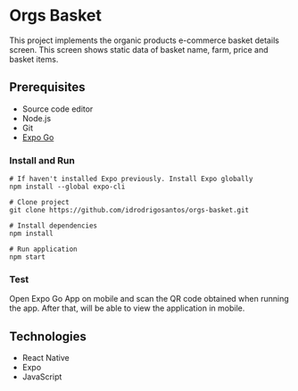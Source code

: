 # Orgs Basket

This project implements the organic products e-commerce basket details screen. This screen shows static data of basket name, farm, price and basket items.

## Prerequisites

* Source code editor
* Node.js
* Git
* [Expo Go](https://expo.dev/client)

### Install and Run

```
# If haven't installed Expo previously. Install Expo globally
npm install --global expo-cli

# Clone project
git clone https://github.com/idrodrigosantos/orgs-basket.git

# Install dependencies
npm install

# Run application
npm start
```

### Test

Open Expo Go App on mobile and scan the QR code obtained when running the app. After that, will be able to view the application in mobile.

## Technologies

* React Native
* Expo
* JavaScript
